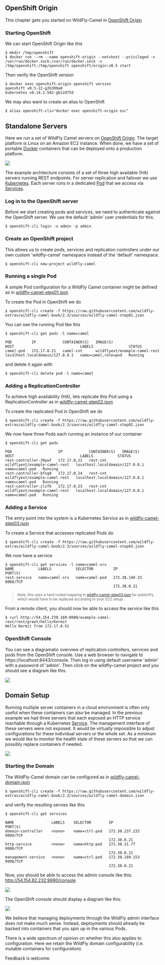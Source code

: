 ## OpenShift Origin

This chapter gets you started on WildFly-Camel in [OpenShift Origin](https://github.com/openshift/origin)  


### Starting OpenShift

We can start OpenShift Origin like this

```
$ mkdir /tmp/openshift
$ docker run --rm --name openshift-origin --net=host --privileged -v /var/run/docker.sock:/var/run/docker.sock -v /tmp/openshift:/tmp/openshift openshift/origin:v0.5 start
```

Then verify the OpenShift version

```
$ docker exec openshift-origin openshift version
openshift v0.5-22-g2b309a0
kubernetes v0.14.1-582-gb12d75d
```

We may also want to create an alias to OpenShift

```
$ alias openshift-cli="docker exec openshift-origin osc"
```

## Standalone Servers

Here we run a set of WildFly Camel servers on [OpenShift Origin](https://github.com/openshift/origin). The target platform is Linux on an Amazon EC2 instance. When done, we have a set of portable [Docker](https://www.docker.io/) containers that can be deployed onto a production platform.

![](../images/example-rest-design.png)

The example architecture consists of a set of three high available (HA) servers running REST endpoints. For server replication and failover we use [Kubernetes](http://kubernetes.io). Each server runs in a dedicated [Pod](https://github.com/GoogleCloudPlatform/kubernetes/blob/master/docs/pods.md) that we access via [Services](https://github.com/GoogleCloudPlatform/kubernetes/blob/master/docs/services.md).

### Log in to the OpenShift server

Before we start creating pods and services, we need to authenticate against the OpenShift server. We use the default 'admin' user credentials for this.

```
$ openshift-cli login -u admin -p admin
```

### Create an OpenShift project

This allows us to create pods, services and replication controllers under our own custom 'wildfly-camel' namespace instead of the 'default' namespace.

```
$ openshift-cli new-project wildfly-camel
```

### Running a single Pod

A simple Pod configuration for a WildFly Camel container might be defined as in [wildfly-camel-step01.json](https://raw.githubusercontent.com/wildfly-extras/wildfly-camel-book/2.3/sources/wildfly-camel-step01.json)

To create the Pod in OpenShift we do

```
$ openshift-cli create -f https://raw.githubusercontent.com/wildfly-extras/wildfly-camel-book/2.3/sources/wildfly-camel-step01.json
```

You can see the running Pod like this

```
$ openshift-cli get pods -l name=camel

POD         IP            CONTAINER(S)   IMAGE(S)                        HOST                              LABELS                STATUS
camel-pod   172.17.0.21   camel-cnt      wildflyext/example-camel-rest   localhost.localdomain/127.0.0.1   name=camel,role=pod   Running
```

and delete it again with

```
$ openshift-cli delete pod -l name=camel
```

### Adding a ReplicationController

To achieve high availability (HA), lets replicate this Pod using a ReplicationController as in [wildfly-camel-step02.json](https://raw.githubusercontent.com/wildfly-extras/wildfly-camel-book/2.3/sources/wildfly-camel-step02.json)

To create the replicated Pod in OpenShift we do

```
$ openshift-cli create -f https://raw.githubusercontent.com/wildfly-extras/wildfly-camel-book/2.3/sources/wildfly-camel-step02.json
```

We now have three Pods each running an instance of our container

```
$ openshift-cli get pods

POD                     IP            CONTAINER(S)   IMAGE(S)                        HOST                              LABELS           STATUS
rest-controller-39ywf   172.17.0.22   rest-cnt       wildflyext/example-camel-rest   localhost.localdomain/127.0.0.1   name=camel-pod   Running
rest-controller-bfxg0   172.17.0.24   rest-cnt       wildflyext/example-camel-rest   localhost.localdomain/127.0.0.1   name=camel-pod   Running
rest-controller-zlzfk   172.17.0.23   rest-cnt       wildflyext/example-camel-rest   localhost.localdomain/127.0.0.1   name=camel-pod   Running
```

### Adding a Service

The entry point into the system is a Kubernetes Service as in [wildfly-camel-step03.json](https://raw.githubusercontent.com/wildfly-extras/wildfly-camel-book/2.3/sources/wildfly-camel-step03.json)

To create a Service that accesses replicated Pods do

```
$ openshift-cli create -f https://raw.githubusercontent.com/wildfly-extras/wildfly-camel-book/2.3/sources/wildfly-camel-step03.json
```

We now have a service

```
$ openshift-cli get services -l name=camel-srv
NAME           LABELS           SELECTOR         IP              PORT(S)
rest-service   name=camel-srv   name=camel-pod   172.30.140.33   8080/TCP
                                                 172.30.0.21
```

> <small>Note, this uses a hard coded mapping in [wildfly-camel-step03.json](https://raw.githubusercontent.com/wildfly-extras/wildfly-camel-book/2.3/sources/wildfly-camel-step03.json) for publicIPs, which would have to be replaced according to your EC2 setup.</small>

From a remote client, you should now be able to access the service like this

```
$ curl http://54.154.239.169:8080/example-camel-rest/rest/greet/hello/Kermit
Hello Kermit from 172.17.0.51
```

### OpenShift Console

You can see a diagramatic overview of replication controllers, services and pods from the OpenShift console. Use a web browser
to navigate to https://localhost:8443/console. Then log in using default username 'admin' with a password of 'admin'. Then click on
the wildfly-camel project and you should see a diagram like this.

![](../images/openshift-console-standalone.png)

## Domain Setup

Running multiple server containers in a cloud environment is often only useful when these containers can also be managed. In the previous example we had three servers that each exposed an HTTP service reachable through a Kubernetes [Service](https://github.com/GoogleCloudPlatform/kubernetes/blob/master/docs/services.md). The management interface of these servers were not exposed. It would be virtually impossible to adjust configurations for these individual servers or the whole set. As a minimum we would like to monitor the health state of these servers so that we can possibly replace containers if needed.

![](../images/example-domain-design.png)


### Starting the Domain

The WildFly-Camel domain can be configured as in [wildfly-camel-domain.json](https://raw.githubusercontent.com/wildfly-extras/wildfly-camel-book/2.3/sources/wildfly-camel-domain.json)

```
$ openshift-cli create -f https://raw.githubusercontent.com/wildfly-extras/wildfly-camel-book/2.3/sources/wildfly-camel-domain.json
```

and verify the resulting servies like this
```
$ openshift-cli get services

NAME                 LABELS    SELECTOR        IP               PORT(S)
domain-controller    <none>    name=ctrl-pod   172.30.237.233   9999/TCP
                                               172.30.0.21
http-service         <none>    name=http-pod   172.30.21.77     8080/TCP
                                               172.30.0.21
management-service   <none>    name=ctrl-pod   172.30.189.153   9990/TCP
                                               172.30.0.21
```
Now, you should be able to access the admin console like this: http://54.154.82.232:9990/console

![](../images/console-domain.png)

The OpenShift console should display a diagram like this:

![](../images/openshift-console-domain.png)

We believe that managing deployments through the WildFly admin interface does not make much sense. Instead, deployments should already be backed into containers that you spin up in the various Pods.

There is a wide spectrum of opinion on whether this also applies to configuration. Here we retain the WildFly domain configurability (i.e. mutable containers for configuration).

Feedback is welcome.

